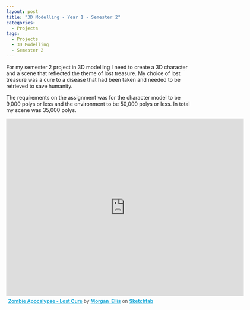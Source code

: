 ```yaml
---
layout: post
title: "3D Modelling - Year 1 - Semester 2"
categories:
  - Projects
tags:
  - Projects
  - 3D Modelling
  - Semester 2
---
```


For my semester 2 project in 3D modelling I need to create a 3D character and a scene that reflected the theme of lost treasure. My choice of lost treasure was a cure to a disease that had been taken and needed to be retrieved to save humanity.

The requirements on the assignment was for the character model to be 9,000 polys or less and the environment to be 50,000 polys or less. In total my scene was 35,000 polys.

<div class="sketchfab-embed-wrapper">
    <iframe title="A 3D model" width="640" height="480" src="https://sketchfab.com/models/c9a7e93cdca54073be6d1c724059b3b7/embed?preload=1&amp;ui_controls=1&amp;ui_infos=1&amp;ui_inspector=1&amp;ui_stop=1&amp;ui_watermark=1&amp;ui_watermark_link=1" frameborder="0" allow="autoplay; fullscreen; vr" mozallowfullscreen="true" webkitallowfullscreen="true"></iframe>
    <p style="font-size: 13px; font-weight: normal; margin: 5px; color: #4A4A4A;">
        <a href="https://sketchfab.com/3d-models/zombie-apocalypse-lost-cure-c9a7e93cdca54073be6d1c724059b3b7?utm_medium=embed&utm_source=website&utm_campaign=share-popup" target="_blank" style="font-weight: bold; color: #1CAAD9;">Zombie Apocalypse - Lost Cure</a>
        by <a href="https://sketchfab.com/Morgan_Ellis?utm_medium=embed&utm_source=website&utm_campaign=share-popup" target="_blank" style="font-weight: bold; color: #1CAAD9;">Morgan_Ellis</a>
        on <a href="https://sketchfab.com?utm_medium=embed&utm_source=website&utm_campaign=share-popup" target="_blank" style="font-weight: bold; color: #1CAAD9;">Sketchfab</a>
    </p>
</div>
